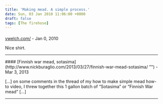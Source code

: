 ```yaml
---
title: 'Making mead. A simple process.'
date: Sun, 03 Jan 2010 11:06:00 +0000
draft: false
tags: [The firehose]
---
```



#### 
[vwelch.com/](http://www.vwelch.com/ "noreply@blogger.com") - <time datetime="2010-01-03 11:41:00">Jan 0, 2010</time>

Nice shirt.
<hr />
#### 
[Finnish war mead, sotasima](http://www.nickburaglio.com/2013/03/27/finnish-war-mead-sotasima/ "") - <time datetime="2013-03-27 23:51:04">Mar 3, 2013</time>

\[...\] on some comments in the thread of my how to make simple mead how-to video, I threw together this 1 gallon batch of “Sotasima” or “Finnish War mead” \[...\]
<hr />
